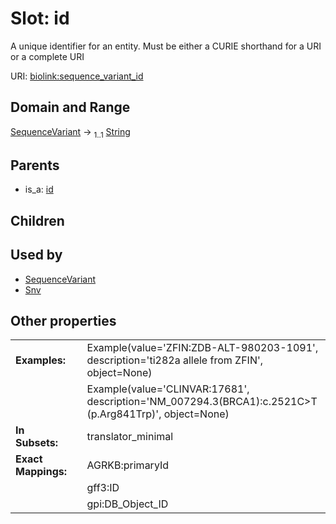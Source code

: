 
# Slot: id


A unique identifier for an entity. Must be either a CURIE shorthand for a URI or a complete URI

URI: [biolink:sequence_variant_id](https://w3id.org/biolink/vocab/sequence_variant_id)


## Domain and Range

[SequenceVariant](SequenceVariant.md) &#8594;  <sub>1..1</sub> [String](types/String.md)

## Parents

 *  is_a: [id](id.md)

## Children


## Used by

 * [SequenceVariant](SequenceVariant.md)
 * [Snv](Snv.md)

## Other properties

|  |  |  |
| --- | --- | --- |
| **Examples:** | | Example(value='ZFIN:ZDB-ALT-980203-1091', description='ti282a allele from ZFIN', object=None) |
|  | | Example(value='CLINVAR:17681', description='NM_007294.3(BRCA1):c.2521C>T (p.Arg841Trp)', object=None) |
| **In Subsets:** | | translator_minimal |
| **Exact Mappings:** | | AGRKB:primaryId |
|  | | gff3:ID |
|  | | gpi:DB_Object_ID |

